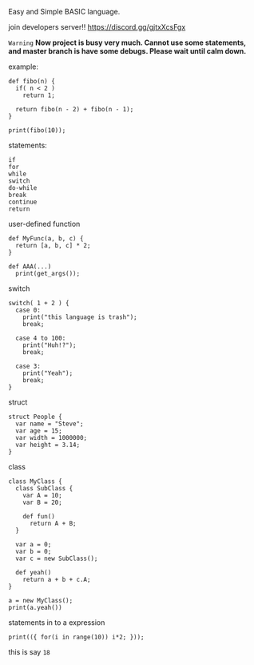Easy and Simple BASIC language.

join developers server!!
https://discord.gg/gjtxXcsFgx

`Warning`
**Now project is busy very much.
Cannot use some statements, and master branch is have some debugs.
Please wait until calm down.**

example:
```
def fibo(n) {
  if( n < 2 )
    return 1;
  
  return fibo(n - 2) + fibo(n - 1);
}

print(fibo(10));
```

statements:
```
if
for
while
switch
do-while
break
continue
return
```

user-defined function
```
def MyFunc(a, b, c) {
  return [a, b, c] * 2;
}

def AAA(...)
  print(get_args());
```

switch
```
switch( 1 + 2 ) {
  case 0:
    print("this language is trash");
    break;
  
  case 4 to 100:
    print("Huh!?");
    break;
  
  case 3:
    print("Yeah");
    break;
}
```

struct
```
struct People {
  var name = "Steve";
  var age = 15;
  var width = 1000000;
  var height = 3.14;
}
```

class
```
class MyClass {
  class SubClass {
    var A = 10;
    var B = 20;
    
    def fun()
      return A + B;
  }
  
  var a = 0;
  var b = 0;
  var c = new SubClass();
  
  def yeah()
    return a + b + c.A;
}

a = new MyClass();
print(a.yeah())
```

statements in to a expression
```
print(({ for(i in range(10)) i*2; }));
```
this is say `18`


